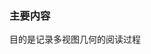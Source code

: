 <!--
 * @Author: Liu Weilong
 * @Date: 2021-03-31 13:08:39
 * @LastEditors: Liu Weilong 
 * @LastEditTime: 2021-03-31 13:09:25
 * @FilePath: /3rd-test-learning/42. MVS/sketch.md
 * @Description: 
-->
### 主要内容
目的是记录多视图几何的阅读过程
